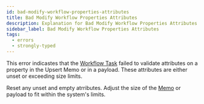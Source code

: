 ```yaml
---
id: bad-modify-workflow-properties-attributes
title: Bad Modify Workflow Properties Attributes
description: Explanation for Bad Modify Workflow Properties Attributes error message, and how to fix it.
sidebar_label: Bad Modify Workflow Properties Attributes
tags:
  - errors
  - strongly-typed
---
```


This error indicastes that the [Workflow Task](/concepts/what-is-a-workflow-task) failed to validate attributes on a property in the Upsert Memo or in a payload.
These attributes are either unset or exceeding size limits.

Reset any unset and empty atrributes.
Adjust the size of the [Memo](/workflows/#memo) or payload to fit within the system's limits.
